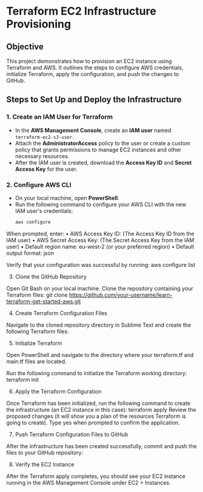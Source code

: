# Terraform EC2 Infrastructure Provisioning

## Objective

This project demonstrates how to provision an EC2 instance using Terraform and AWS. It outlines the steps to configure AWS credentials, initialize Terraform, apply the configuration, and push the changes to GitHub.

## Steps to Set Up and Deploy the Infrastructure

### 1. **Create an IAM User for Terraform**

- In the **AWS Management Console**, create an **IAM user** named `terraform-ec2-s3-user`.
- Attach the **AdministratorAccess** policy to the user or create a custom policy that grants permissions to manage EC2 instances and other necessary resources.
- After the IAM user is created, download the **Access Key ID** and **Secret Access Key** for the user.

### 2. **Configure AWS CLI**

- On your local machine, open **PowerShell**.
- Run the following command to configure your AWS CLI with the new IAM user's credentials:
  ```bash
  aws configure


When prompted, enter:
•	AWS Access Key ID: (The Access Key ID from the IAM user)
•	AWS Secret Access Key: (The Secret Access Key from the IAM user)
•	Default region name: eu-west-2 (or your preferred region)
• Default output format: json

Verify that your configuration was successful by running: aws configure list

3. Clone the GitHub Repository

Open Git Bash on your local machine.
Clone the repository containing your Terraform files: git clone https://github.com/your-username/learn-terraform-get-started-aws.git

4. Create Terraform Configuration Files

Navigate to the cloned repository directory in Sublime Text and create the following Terraform files:

5. Initialize Terraform

Open PowerShell and navigate to the directory where your terraform.tf and main.tf files are located.

Run the following command to initialize the Terraform working directory: terraform init

6. Apply the Terraform Configuration

Once Terraform has been initialized, run the following command to create the infrastructure (an EC2 instance in this case): terraform apply
Review the proposed changes (it will show you a plan of the resources Terraform is going to create).
Type yes when prompted to confirm the application.

7. Push Terraform Configuration Files to GitHub

After the infrastructure has been created successfully, commit and push the files to your GitHub repository:

8. Verify the EC2 Instance

After the Terraform apply completes, you should see your EC2 instance running in the AWS Management Console under EC2 > Instances.


